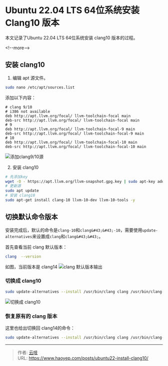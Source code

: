 # Ubuntu 22.04 LTS 64位系统安装 Clang10 版本

本文记录了Ubuntu 22.04 LTS 64位系统安装 clang10 版本的过程。

&lt;!--more--&gt;

## 安装 clang10
1. 编辑 apt 源文件。
```bash
sudo nano /etc/apt/sources.list
```

添加以下内容：
```
# clang 9/10
# i386 not available
deb http://apt.llvm.org/focal/ llvm-toolchain-focal main
deb-src http://apt.llvm.org/focal/ llvm-toolchain-focal main
# 9
deb http://apt.llvm.org/focal/ llvm-toolchain-focal-9 main
deb-src http://apt.llvm.org/focal/ llvm-toolchain-focal-9 main
# 10
deb http://apt.llvm.org/focal/ llvm-toolchain-focal-10 main
deb-src http://apt.llvm.org/focal/ llvm-toolchain-focal-10 main
```
![添加clang9/10源](https://cdn.haoyep.com/gh/leegical/Blog_img/cdnimg/202401171506785.png)

2. 安装 clang10
```bash
# 先添加key
wget -O - https://apt.llvm.org/llvm-snapshot.gpg.key | sudo apt-key add -
# 更新源
sudo apt update
# 安装 clang10
sudo apt-get install clang-10 llvm-10-dev llvm-10-tools -y
```

## 切换默认命令版本
安装完成后，默认的命令是`clang-10`和`clang&#43;&#43;-10`，需要使用`update-alternatives`来设置成`clang`和`clang&#43;&#43;`。

首先查看当前 clang 默认版本：
```bash
clang  --version
```
如图，当前版本是 clang14
![clang 默认版本输出](https://cdn.haoyep.com/gh/leegical/Blog_img/cdnimg/202401171507177.png)

### 切换成 clang10
```bash
sudo update-alternatives --install /usr/bin/clang clang /usr/bin/clang-10 1 --slave /usr/bin/clang&#43;&#43; clang&#43;&#43; /usr/bin/clang&#43;&#43;-10
```
![切换成 clang10](https://cdn.haoyep.com/gh/leegical/Blog_img/cdnimg/202401171507032.png)

### 恢复原有的 clang 版本
这里也给出切换回 clang14的命令：
```bash
sudo update-alternatives --install /usr/bin/clang clang /usr/bin/clang-14 2 --slave /usr/bin/clang&#43;&#43; clang&#43;&#43; /usr/bin/clang&#43;&#43;-14
```

---

> 作者: [云吱](https://www.haoyep.com/)  
> URL: https://www.haoyep.com/posts/ubuntu22-install-clang10/  


